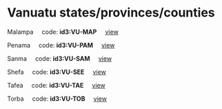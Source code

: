 # Vanuatu states/provinces/counties
Malampa&nbsp;&nbsp;&nbsp;&nbsp;&nbsp;code: **id3:VU-MAP**&nbsp;&nbsp;&nbsp;&nbsp;&nbsp;[view](../../export/geojson/medium/id3/vu/map.geojson)&nbsp;&nbsp;&nbsp;&nbsp;&nbsp;


Penama&nbsp;&nbsp;&nbsp;&nbsp;&nbsp;code: **id3:VU-PAM**&nbsp;&nbsp;&nbsp;&nbsp;&nbsp;[view](../../export/geojson/medium/id3/vu/pam.geojson)&nbsp;&nbsp;&nbsp;&nbsp;&nbsp;


Sanma&nbsp;&nbsp;&nbsp;&nbsp;&nbsp;code: **id3:VU-SAM**&nbsp;&nbsp;&nbsp;&nbsp;&nbsp;[view](../../export/geojson/medium/id3/vu/sam.geojson)&nbsp;&nbsp;&nbsp;&nbsp;&nbsp;


Shefa&nbsp;&nbsp;&nbsp;&nbsp;&nbsp;code: **id3:VU-SEE**&nbsp;&nbsp;&nbsp;&nbsp;&nbsp;[view](../../export/geojson/medium/id3/vu/see.geojson)&nbsp;&nbsp;&nbsp;&nbsp;&nbsp;


Tafea&nbsp;&nbsp;&nbsp;&nbsp;&nbsp;code: **id3:VU-TAE**&nbsp;&nbsp;&nbsp;&nbsp;&nbsp;[view](../../export/geojson/medium/id3/vu/tae.geojson)&nbsp;&nbsp;&nbsp;&nbsp;&nbsp;


Torba&nbsp;&nbsp;&nbsp;&nbsp;&nbsp;code: **id3:VU-TOB**&nbsp;&nbsp;&nbsp;&nbsp;&nbsp;[view](../../export/geojson/medium/id3/vu/tob.geojson)&nbsp;&nbsp;&nbsp;&nbsp;&nbsp;


